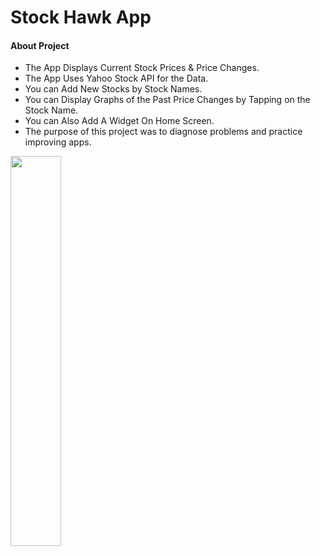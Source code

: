 # Stock Hawk App



#### About Project


* The App Displays Current Stock Prices & Price Changes.
* The App Uses Yahoo Stock API for the Data.
* You can Add New Stocks by Stock Names.
* You can Display Graphs of the Past Price Changes by Tapping on the Stock Name.
* You can Also Add A Widget On Home Screen.
* The purpose of this project was to diagnose problems and practice improving apps. 

<img width="40%" src="https://cloud.githubusercontent.com/assets/2931932/15270441/95bb27c6-1a28-11e6-8534-fdb3d9c13b8d.png" />

